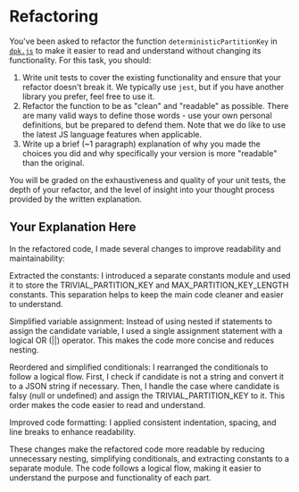 # Refactoring

You've been asked to refactor the function `deterministicPartitionKey` in [`dpk.js`](dpk.js) to make it easier to read and understand without changing its functionality. For this task, you should:

1. Write unit tests to cover the existing functionality and ensure that your refactor doesn't break it. We typically use `jest`, but if you have another library you prefer, feel free to use it.
2. Refactor the function to be as "clean" and "readable" as possible. There are many valid ways to define those words - use your own personal definitions, but be prepared to defend them. Note that we do like to use the latest JS language features when applicable.
3. Write up a brief (~1 paragraph) explanation of why you made the choices you did and why specifically your version is more "readable" than the original.

You will be graded on the exhaustiveness and quality of your unit tests, the depth of your refactor, and the level of insight into your thought process provided by the written explanation.

## Your Explanation Here

In the refactored code, I made several changes to improve readability and maintainability:

Extracted the constants: I introduced a separate constants module and used it to store the TRIVIAL_PARTITION_KEY and MAX_PARTITION_KEY_LENGTH constants. This separation helps to keep the main code cleaner and easier to understand.

Simplified variable assignment: Instead of using nested if statements to assign the candidate variable, I used a single assignment statement with a logical OR (||) operator. This makes the code more concise and reduces nesting.

Reordered and simplified conditionals: I rearranged the conditionals to follow a logical flow. First, I check if candidate is not a string and convert it to a JSON string if necessary. Then, I handle the case where candidate is falsy (null or undefined) and assign the TRIVIAL_PARTITION_KEY to it. This order makes the code easier to read and understand.

Improved code formatting: I applied consistent indentation, spacing, and line breaks to enhance readability.

These changes make the refactored code more readable by reducing unnecessary nesting, simplifying conditionals, and extracting constants to a separate module. The code follows a logical flow, making it easier to understand the purpose and functionality of each part.
